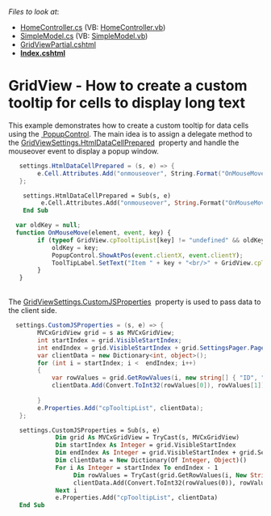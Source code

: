 <!-- default file list -->
*Files to look at*:

* [HomeController.cs](./CS/GridViewTooltip/Controllers/HomeController.cs) (VB: [HomeController.vb](./VB/GridViewTooltip/Controllers/HomeController.vb))
* [SimpleModel.cs](./CS/GridViewTooltip/Models/SimpleModel.cs) (VB: [SimpleModel.vb](./VB/GridViewTooltip/Models/SimpleModel.vb))
* [GridViewPartial.cshtml](./CS/GridViewTooltip/Views/Home/GridViewPartial.cshtml)
* **[Index.cshtml](./CS/GridViewTooltip/Views/Home/Index.cshtml)**
<!-- default file list end -->
# GridView - How to create a custom tooltip for cells to display long text 


<p>This example demonstrates how to create a custom tooltip for data cells using the <a href="https://documentation.devexpress.com/#AspNet/CustomDocument9006"> PopupControl</a>. The main idea is to assign a delegate method to the <a href="https://documentation.devexpress.com/#AspNet/DevExpressWebMvcGridViewSettings_HtmlDataCellPreparedtopic">GridViewSettings.HtmlDataCellPrepared</a>  property and handle the mouseover event to display a popup window.</p>


```cs
   settings.HtmlDataCellPrepared = (s, e) => {
        e.Cell.Attributes.Add("onmouseover", String.Format("OnMouseMove(this, event, '{0}');", e.KeyValue));
   };
```




```vb
    settings.HtmlDataCellPrepared = Sub(s, e)
         e.Cell.Attributes.Add("onmouseover", String.Format("OnMouseMove(this, event, '{0}');", e.KeyValue))
    End Sub
```




```js
  var oldKey = null;
  function OnMouseMove(element, event, key) {
        if (typeof GridView.cpTooltipList[key] != "undefined" && oldKey != key) {
            oldKey = key;
            PopupControl.ShowAtPos(event.clientX, event.clientY);
            ToolTipLabel.SetText("Item " + key + "<br/>" + GridView.cpTooltipList[key]);
        }   
   }
```


<p><br>The <a href="https://documentation.devexpress.com/#AspNet/DevExpressWebMvcGridViewSettings_CustomJSPropertiestopic">GridViewSettings.CustomJSProperties</a>  property is used to pass data to the client side. </p>


```cs
  settings.CustomJSProperties = (s, e) => {
        MVCxGridView grid = s as MVCxGridView;
        int startIndex = grid.VisibleStartIndex;
        int endIndex = grid.VisibleStartIndex + grid.SettingsPager.PageSize;
        var clientData = new Dictionary<int, object>();
        for (int i = startIndex; i <  endIndex; i++)
        {
            var rowValues = grid.GetRowValues(i, new string[] { "ID", "Description" }) as object[];
            clientData.Add(Convert.ToInt32(rowValues[0]), rowValues[1]);
         
        }                
        e.Properties.Add("cpTooltipList", clientData);
   };
```




```vb
   settings.CustomJSProperties = Sub(s, e)
             Dim grid As MVCxGridView = TryCast(s, MVCxGridView)
             Dim startIndex As Integer = grid.VisibleStartIndex
             Dim endIndex As Integer = grid.VisibleStartIndex + grid.SettingsPager.PageSize
             Dim clientData = New Dictionary(Of Integer, Object)()
             For i As Integer = startIndex To endIndex - 1
                  Dim rowValues = TryCast(grid.GetRowValues(i, New String() {"ID", "Description"}), Object())
                  clientData.Add(Convert.ToInt32(rowValues(0)), rowValues(1))
             Next i
             e.Properties.Add("cpTooltipList", clientData)
   End Sub
```



<br/>



